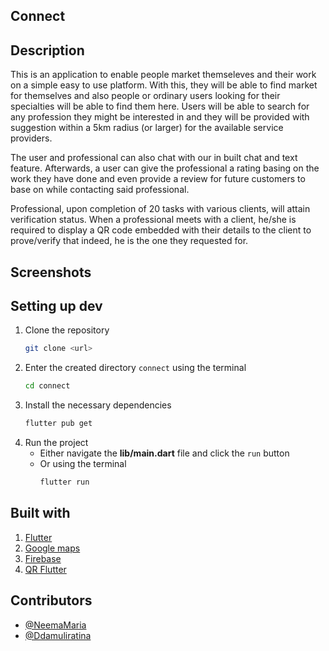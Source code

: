 ## Connect

## Description
This is an application to enable people market themseleves and their work on a simple easy to use platform. With this, they will be able to find market for themselves and also people or ordinary users looking for their specialties will be able to find them here. Users will be able to search for any profession they might be interested in and they will be provided with suggestion within a 5km radius (or larger) for the available service providers. 

The user and professional can also chat with our in built chat and text feature. Afterwards, a user can give the professional a rating basing on the work they have done and even provide a review for future customers to base on while contacting said professional.

Professional, upon completion of 20 tasks with various clients, will attain verification status. When a professional meets with a client, he/she is required to display a QR code embedded with their details to the client to prove/verify that indeed, he is the one they requested for.

## Screenshots

## Setting up dev
1. Clone the repository
    ```bash
    git clone <url>
    ```
2. Enter the created directory `connect` using the terminal
   ```bash
   cd connect
   ```
3. Install the necessary dependencies
   ```bash
   flutter pub get
   ```
4. Run the project
   - Either navigate the **lib/main.dart** file and click the `run` button
   - Or using the terminal
     ```bash
     flutter run
     ```

## Built with
1. [Flutter](https://flutter.dev/)
2. [Google maps](https://pub.dev/packages/google_maps_flutter)
3. [Firebase](https://firebase.google.com/)
4. [QR Flutter](https://pub.dev/packages/qr_flutter)

## Contributors
- [@NeemaMaria](https://github.com/NeemaMaria)
- [@Ddamuliratina](https://github.com/ddamuliratina)